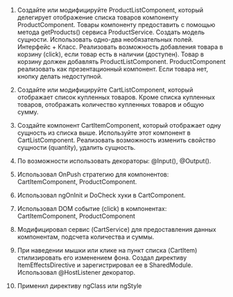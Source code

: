 1. Создайте или модифицируйте ProductListComponent, который делегирует отображение списка товаров
   компоненту ProductComponent. Товары компоненту предоставить с помощью метода getProducts() сервиса ProductService.
   Создать модель сущности. Использовать одно-два необязательных полей. Интерфейс + Класс. 
   Реализовать возможность добавления товара в корзину (click), если товар есть в наличии (доступен). 
   Товар в корзину должен добавлять ProductListComponent. ProductComponent реализовать как презентационный компонент.
   Если товара нет, кнопку делать недоступной. 
   
2. Создайте или модифицируйте CartListComponent, который отображает список купленных товаров.
Кроме списка купленных товаров, отображать количество купленных товаров и общую сумму.

4. Создайте компонент СartItemComponent, который отображает одну сущность из списка выше. 
   Используйте этот компонент в CartListComponent. 
   Реализовать возможность изменить свойство сущности (quantity), удалить сущность.

5. По возможности использовать декораторы: @Input(), @Output().

6. Использовал OnPush стратегию для компонентов: CartItemComponent, ProductComponent.

7. Использовал ngOnInit и DoCheck хуки в CartComponent.

8. Использовал DOM событие (click) в компонентах: CartItemComponent, ProductComponent

9. Модифицировал сервис (CartService) для предоставления данных компонентам, подсчета количества и суммы.

10. При наведении мышки или клике на пункт списка (CartItem) стилизировать его изменением фона. 
        Создал директиву ItemEffectsDirective и зарегистрировал ее в SharedModule.
        Использовал @HostListener декоратор.

11. Применил директиву ngClass или ngStyle

